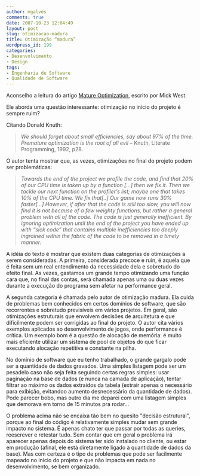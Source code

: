 ```yaml
---
author: mgalves
comments: true
date: 2007-10-23 12:04:49
layout: post
slug: otimizacao-madura
title: Otimização “madura”
wordpress_id: 199
categories:
- Desenvolvimento
- Design
tags:
- Engenharia de Software
- Qualidade de Software
---
```


Aconselho a leitura do artigo [Mature Optimization](http://cowboyprogramming.com/2007/01/04/mature-optimization-2/), escrito por Mick West.

Ele aborda uma questão interessante: otimização no inicio do projeto é sempre ruim?

Citando Donald Knuth:


> _We should forget about small efficiencies, say about 97% of the time. Premature optimization is the root of all evil_ – Knuth,  Literate Programming, 1992, p28.


O autor tenta mostrar que, as vezes, otimizações no final do projeto podem ser problemáticas:


> _Towards the end of the project we profile the code, and find that 20% of our CPU time is taken up by a function [...] then we fix it. Then we tackle our next function on the profiler’s list; maybe one that takes 10% of the CPU time. We fix that[..] Our game now runs 30% faster[...] However, if after that the code is still too slow, you will now find it is not because of a few weighty functions, but rather a general problem with all of the code. The code is just generally inefficient. By ignoring optimization until the end of the project you have ended up with “sick code” that contains multiple inefficiencies too deeply ingrained within the fabric of the code to be removed in a timely manner._


A idéia do texto é mostrar que existem duas categorias de otimizações a serem consideradas. A primeira, considerada precoce e ruin, é aquela que é feita sem um real entendimento da necessidade dela  e sobretudo do efeito final. As vezes, gastamos um grande tempo otimizando uma função cara que, no final das contas, será chamada apenas uma ou duas vezes durante a execução do programa sem afetar na performance geral.

A segunda categoria é chamada pelo autor de otimização madura. Ela cuida de problemas bem conhecidos em certos domínios de software, que são recorrentes e sobretudo previsíveis em vários projetos. Em geral, são otimizações estruturais que envolvem decisões de arquitetura e que dificilmente podem ser corrigidas ao final do projeto. O autor cita vários exemplos aplicados ao desenvolvimento de jogos, onde performance é crítica. Um exemplo bom é a questão de alocação de memória: é muito mais eficiente utilizar um sistema de pool de objetos do que ficar executando alocação repetitiva e constante na pilha.

No domínio de software que eu tenho trabalhado, o grande gargalo pode ser a quantidade de dados gravados.  Uma simples listagem pode ser um pesadelo caso não seja feita seguindo certas regras simples: usar paginação na base de dados (e nunca na camada de aplicação), tentar filtrar ao máximo os dados extraídos da tabela (extrair apenas o necessário para exibição, evitandoo aumento desnecessário da quantidade de dados). Pode parecer bobo, mas outro dia me deparei com uma listagem simples que demorava em torno de 15 minutos pra rodar...

O problema acima não se encaixa tão bem no quesito "decisão estrutural", porque ao final do código é relativamente simples mudar sem grande impacto no sistema. É apenas chato ter que passar por todas as queries, reescrever e retestar tudo. Sem contar que em geral o problema irá aparecer apenas depois do sistema ter sido instalado no cliente, ou estar em produção (afinal, ele está diretamente ligado à quantidade de dados da base). Mas com certeza é o tipo de problemas que pode ser facilmente mapeado no inicio do projeto e que não impacta em nada no desenvolvimento, se bem organizado.
